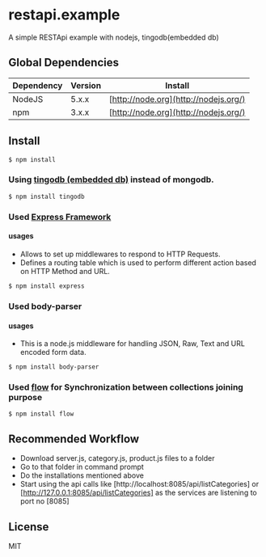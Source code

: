 # restapi.example
A simple RESTApi example with nodejs, tingodb(embedded db)

## Global Dependencies

| Dependency | Version | Install                               |
| ---------- | ------- | ------------------------------------- |
| NodeJS     | 5.x.x   | [http://node.org](http://nodejs.org/) |
| npm        | 3.x.x   | [http://node.org](http://nodejs.org/) |

## Install
```
$ npm install
```

### Using [tingodb (embedded db)](https://github.com/sergeyksv/tingodb/blob/master/test/crud-test.js) instead of mongodb.
```
$ npm install tingodb
```

### Used [Express Framework](http://www.tutorialspoint.com/nodejs/nodejs_express_framework.htm)
#### usages
- Allows to set up middlewares to respond to HTTP Requests.
- Defines a routing table which is used to perform different action based on HTTP Method and URL.
```
$ npm install express
```

### Used body-parser 
#### usages
- This is a node.js middleware for handling JSON, Raw, Text and URL encoded form data.
```
$ npm install body-parser
```

### Used [flow](https://www.npmjs.com/package/node.flow) for Synchronization between collections joining purpose
```
$ npm install flow
```

## Recommended Workflow
- Download server.js, category.js, product.js files to a folder
- Go to that folder in command prompt
- Do the installations mentioned above
- Start using the api calls like [http://localhost:8085/api/listCategories] or [http://127.0.0.1:8085/api/listCategories] as the services are listening to port no [8085]

## License
MIT
